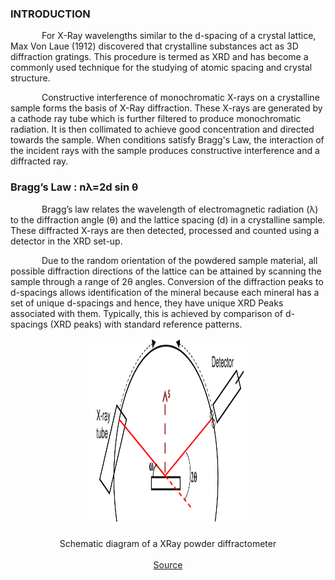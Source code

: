 ### INTRODUCTION<br>

<p style="text-indent:50px;">For X-Ray wavelengths similar to the d-spacing of a crystal lattice, Max Von Laue (1912) discovered that crystalline substances act as 3D diffraction gratings. This procedure is termed as XRD and has become a commonly used technique for the studying of atomic spacing and crystal structure.</p>



<p style="text-indent:50px;">Constructive interference of monochromatic X-rays on a crystalline sample forms the basis of X-Ray diffraction. These X-rays are generated by a cathode ray tube which is further filtered to produce monochromatic radiation. It is then collimated to achieve good concentration and directed towards the sample. When conditions satisfy Bragg's Law, the interaction of the incident rays with the sample produces constructive interference and a diffracted ray.
</p>

### Bragg’s Law : nλ=2d sin θ

<p style="text-indent:50px;">
Bragg’s law relates the wavelength of electromagnetic radiation (λ) to the diffraction angle (θ) and the lattice spacing (d) in a crystalline sample. These diffracted X-rays are then detected, processed and counted using a detector in the XRD set-up. 
</p>

<p style="text-indent:50px;">
Due to the random orientation of the powdered sample material, all possible diffraction directions of the lattice can be attained by scanning the sample through a range of 2θ angles. Conversion of the diffraction peaks to d-spacings allows identification of the mineral because each mineral has a set of unique d-spacings and hence, they have unique XRD Peaks associated with them. Typically, this is achieved by comparison of d-spacings (XRD peaks) with standard reference patterns.
</p>


<center><img src="images/image1.png" style=" margin-left: auto;margin-right: auto;" width="50%" height="300px"></center><br>
<center>Schematic diagram of a XRay powder diffractometer</center><br>
<center><a href=" http://prism.mit.edu/xray/Basics%20of%20X-Ray%20Powder%20Diffraction.pdf">Source </a></center>
<br><br>

<!-- ### NOTE
<p style="text-indent:50px;">The incident angle, ω, is defined between the X-ray source and the sample. 
The diffraction angle, 2 θ, is defined between the incident beam and the detector. 
The incident angle ω is always ½ of the detector angle 2 θ . 
</p>

<br>
<center><img src="images/600px-Pb-Sn-phase-diagram-greek.svg.png"style=" margin-left: auto;margin-right: auto;" width="50%" height="300px"></center><br>
<center>Pb-Sn PHASE DIAGRAM </center><br>
<center>Source : (<a href="https://commons.m.wikimedia.org/wiki/File:Pb-Sn-phase-diagram-greek.svg ">https://commons.m.wikimedia.org/wiki/File:Pb-Sn-phase-diagram-greek.svg </a>)</center> -->
